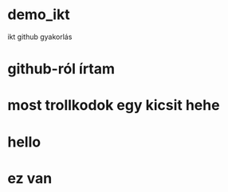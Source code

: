 # demo_ikt
ikt github gyakorlás
# github-ról írtam
# most trollkodok egy kicsit hehe
# hello
# ez van